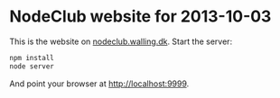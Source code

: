 # NodeClub website for 2013-10-03

This is the website on [nodeclub.walling.dk](http://nodeclub.walling.dk/). Start the server:

```bash
npm install
node server
```

And point your browser at <http://localhost:9999>.
